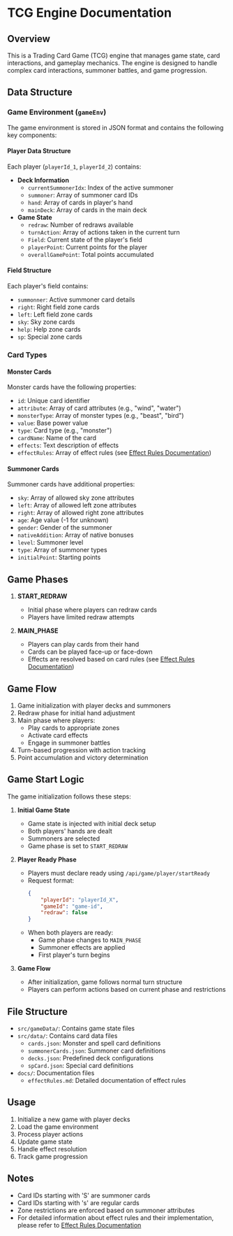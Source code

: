 # TCG Engine Documentation

## Overview
This is a Trading Card Game (TCG) engine that manages game state, card interactions, and gameplay mechanics. The engine is designed to handle complex card interactions, summoner battles, and game progression.

## Data Structure

### Game Environment (`gameEnv`)
The game environment is stored in JSON format and contains the following key components:

#### Player Data Structure
Each player (`playerId_1`, `playerId_2`) contains:
- **Deck Information**
  - `currentSummonerIdx`: Index of the active summoner
  - `summoner`: Array of summoner card IDs
  - `hand`: Array of cards in player's hand
  - `mainDeck`: Array of cards in the main deck
- **Game State**
  - `redraw`: Number of redraws available
  - `turnAction`: Array of actions taken in the current turn
  - `Field`: Current state of the player's field
  - `playerPoint`: Current points for the player
  - `overallGamePoint`: Total points accumulated

#### Field Structure
Each player's field contains:
- `summonner`: Active summoner card details
- `right`: Right field zone cards
- `left`: Left field zone cards
- `sky`: Sky zone cards
- `help`: Help zone cards
- `sp`: Special zone cards

### Card Types

#### Monster Cards
Monster cards have the following properties:
- `id`: Unique card identifier
- `attribute`: Array of card attributes (e.g., "wind", "water")
- `monsterType`: Array of monster types (e.g., "beast", "bird")
- `value`: Base power value
- `type`: Card type (e.g., "monster")
- `cardName`: Name of the card
- `effects`: Text description of effects
- `effectRules`: Array of effect rules (see [Effect Rules Documentation](docs/effectRules.md))

#### Summoner Cards
Summoner cards have additional properties:
- `sky`: Array of allowed sky zone attributes
- `left`: Array of allowed left zone attributes
- `right`: Array of allowed right zone attributes
- `age`: Age value (-1 for unknown)
- `gender`: Gender of the summoner
- `nativeAddition`: Array of native bonuses
- `level`: Summoner level
- `type`: Array of summoner types
- `initialPoint`: Starting points

## Game Phases

1. **START_REDRAW**
   - Initial phase where players can redraw cards
   - Players have limited redraw attempts

2. **MAIN_PHASE**
   - Players can play cards from their hand
   - Cards can be played face-up or face-down
   - Effects are resolved based on card rules (see [Effect Rules Documentation](docs/effectRules.md))

## Game Flow

1. Game initialization with player decks and summoners
2. Redraw phase for initial hand adjustment
3. Main phase where players:
   - Play cards to appropriate zones
   - Activate card effects
   - Engage in summoner battles
4. Turn-based progression with action tracking
5. Point accumulation and victory determination

## Game Start Logic

The game initialization follows these steps:

1. **Initial Game State**
   - Game state is injected with initial deck setup
   - Both players' hands are dealt
   - Summoners are selected
   - Game phase is set to `START_REDRAW`

2. **Player Ready Phase**
   - Players must declare ready using `/api/game/player/startReady`
   - Request format:
     ```json
     {
         "playerId": "playerId_X",
         "gameId": "game-id",
         "redraw": false
     }
     ```
   - When both players are ready:
     - Game phase changes to `MAIN_PHASE`
     - Summoner effects are applied
     - First player's turn begins

3. **Game Flow**
   - After initialization, game follows normal turn structure
   - Players can perform actions based on current phase and restrictions

## File Structure

- `src/gameData/`: Contains game state files
- `src/data/`: Contains card data files
  - `cards.json`: Monster and spell card definitions
  - `summonerCards.json`: Summoner card definitions
  - `decks.json`: Predefined deck configurations
  - `spCard.json`: Special card definitions
- `docs/`: Documentation files
  - `effectRules.md`: Detailed documentation of effect rules

## Usage

1. Initialize a new game with player decks
2. Load the game environment
3. Process player actions
4. Update game state
5. Handle effect resolution
6. Track game progression

## Notes

- Card IDs starting with 'S' are summoner cards
- Card IDs starting with 's' are regular cards
- Zone restrictions are enforced based on summoner attributes
- For detailed information about effect rules and their implementation, please refer to [Effect Rules Documentation](docs/effectRules.md) 